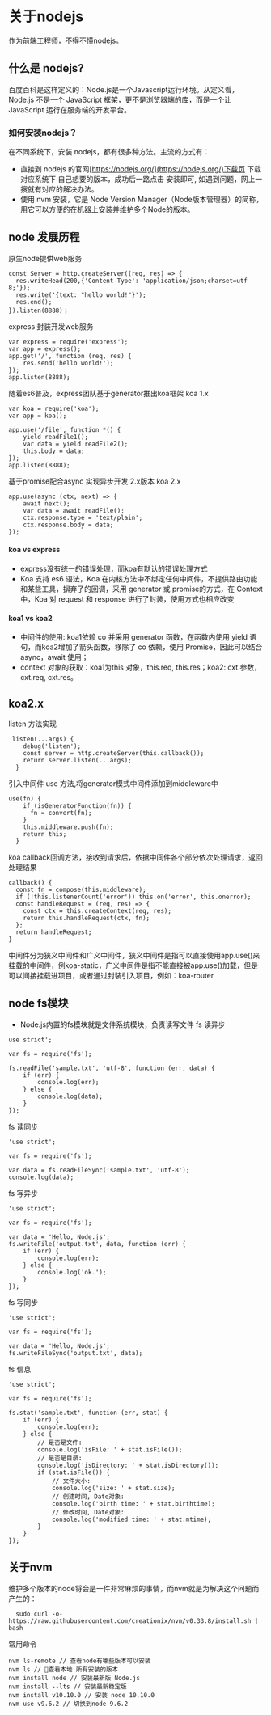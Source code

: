 # 关于nodejs
作为前端工程师，不得不懂nodejs。

## 什么是 nodejs?
百度百科是这样定义的：Node.js是一个Javascript运行环境。从定义看， Node.js 不是一个 JavaScript 框架，更不是浏览器端的库，而是一个让 JavaScript 运行在服务端的开发平台。

### 如何安装nodejs？
在不同系统下，安装 nodejs，都有很多种方法。主流的方式有：

- 直接到 nodejs 的官网[https://nodejs.org/](https://nodejs.org/)下载页 下载 对应系统下 自己想要的版本，成功后一路点击 安装即可, 如遇到问题，网上一搜就有对应的解决办法。
- 使用 nvm 安装，它是 Node Version Manager（Node版本管理器）的简称，用它可以方便的在机器上安装并维护多个Node的版本。

## node 发展历程
原生node提供web服务
```
const Server = http.createServer((req, res) => {
  res.writeHead(200,{'Content-Type': 'application/json;charset=utf-8;'});
  res.write('{text: "hello world!"}');
  res.end();
}).listen(8888)；
```
express 封装开发web服务
```
var express = require('express');
var app = express();
app.get('/', function (req, res) {
    res.send('hello world!');
});
app.listen(8888);
```
随着es6普及，express团队基于generator推出koa框架
koa 1.x
```
var koa = require('koa');
var app = koa();

app.use('/file', function *() {
    yield readFile1();
    var data = yield readFile2();
    this.body = data;
});
app.listen(8888);
```
基于promise配合async 实现异步开发 2.x版本
koa 2.x
```
app.use(async (ctx, next) => {
    await next();
    var data = await readFile();
    ctx.response.type = 'text/plain';
    ctx.response.body = data;
});

```
#### koa vs express
- express没有统一的错误处理，而koa有默认的错误处理方式
- Koa 支持 es6 语法，Koa 在内核方法中不绑定任何中间件，不提供路由功能和某些工具，摒弃了的回调，采用 generator 或 promise的方式，在 Context中，Koa 对 request 和 response 进行了封装，使用方式也相应改变
#### koa1 vs koa2
- 中间件的使用:  koa1依赖 co 并采用 generator 函数，在函数内使用 yield 语句，而koa2增加了箭头函数，移除了 co 依赖，使用 Promise，因此可以结合 async，await 使用；
- context 对象的获取：koa1为this 对象，this.req, this.res；koa2: cxt 参数，cxt.req, cxt.res。
## koa2.x
listen 方法实现
```
 listen(...args) {
    debug('listen');
    const server = http.createServer(this.callback());
    return server.listen(...args);
  }

```
引入中间件 use 方法,将generator模式中间件添加到middleware中
```
use(fn) {
    if (isGeneratorFunction(fn)) {
      fn = convert(fn); 
    }
    this.middleware.push(fn);
    return this;
  }
```
koa callback回调方法，接收到请求后，依据中间件各个部分依次处理请求，返回处理结果
```
callback() {
  const fn = compose(this.middleware);
  if (!this.listenerCount('error')) this.on('error', this.onerror);
  const handleRequest = (req, res) => {
    const ctx = this.createContext(req, res);
    return this.handleRequest(ctx, fn);
  };
  return handleRequest;
}

```
中间件分为狭义中间件和广义中间件，狭义中间件是指可以直接使用app.use()来挂载的中间件，例koa-static，广义中间件是指不能直接被app.use()加载，但是可以间接挂载进项目，或者通过封装引入项目，例如：koa-router
## node fs模块
- Node.js内置的fs模块就是文件系统模块，负责读写文件
fs 读异步
```
use strict';

var fs = require('fs');

fs.readFile('sample.txt', 'utf-8', function (err, data) {
    if (err) {
        console.log(err);
    } else {
        console.log(data);
    }
});
```
fs 读同步
```
'use strict';

var fs = require('fs');

var data = fs.readFileSync('sample.txt', 'utf-8');
console.log(data);
```
fs 写异步
```
'use strict';

var fs = require('fs');

var data = 'Hello, Node.js';
fs.writeFile('output.txt', data, function (err) {
    if (err) {
        console.log(err);
    } else {
        console.log('ok.');
    }
});
```
fs 写同步
```
'use strict';

var fs = require('fs');

var data = 'Hello, Node.js';
fs.writeFileSync('output.txt', data);
```
fs 信息
```
'use strict';

var fs = require('fs');

fs.stat('sample.txt', function (err, stat) {
    if (err) {
        console.log(err);
    } else {
        // 是否是文件:
        console.log('isFile: ' + stat.isFile());
        // 是否是目录:
        console.log('isDirectory: ' + stat.isDirectory());
        if (stat.isFile()) {
            // 文件大小:
            console.log('size: ' + stat.size);
            // 创建时间, Date对象:
            console.log('birth time: ' + stat.birthtime);
            // 修改时间, Date对象:
            console.log('modified time: ' + stat.mtime);
        }
    }
});
```
## 关于nvm
维护多个版本的node将会是一件非常麻烦的事情，而nvm就是为解决这个问题而产生的：
```
  sudo curl -o- https://raw.githubusercontent.com/creationix/nvm/v0.33.8/install.sh | bash
```
常用命令
```
nvm ls-remote // 查看node有哪些版本可以安装
nvm ls // 查看本地 所有安装的版本
nvm install node // 安装最新版 Node.js
nvm install --lts // 安装最新稳定版
nvm install v10.10.0 // 安装 node 10.10.0
nvm use v9.6.2 // 切换到node 9.6.2
```
